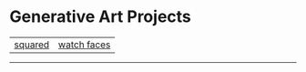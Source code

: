# Generative Art Projects
|                |            |
|---------------:|-----------:|
|[squared](project-squared.md)| [watch faces](watch-faces.md)

---







